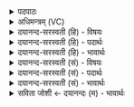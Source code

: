 <details><summary>पदपाठः</summary>

पि॒ता। नः॒। अ॒सि॒। पि॒ता। नः॒। बो॒धि॒। नमः॑। ते॒। अ॒स्तु॒। मा। मा॒। हिं॒सीः॒। त्वष्टृ॑मन्त॒ इति॒ त्वष्टृ॑ऽमन्तः। त्वा॒। स॒पे॒म॒। पु॒त्रान्। प॒शून्। मयि॑। धे॒हि॒। प्र॒जामिति॑ प्र॒ऽजाम्। अ॒स्मासु॑। धे॒हि॒। अरि॑ष्टा। अ॒हम्। स॒हप॒त्येति॑ स॒हऽप॑त्या। भू॒या॒स॒म्। २०।
</details>

<details><summary>अधिमन्त्रम् (VC)</summary>

- ईश्वरो देवता
- आथर्वण ऋषिः
- निचृदतिजगती
- निषादः
</details>

<details><summary>दयानन्द-सरस्वती (हि) - विषयः</summary>

फिर उसी विषय को अगले मन्त्र में कहा है ॥
</details>

<details><summary>दयानन्द-सरस्वती (हि) - पदार्थः</summary>

पदार्थान्वयभाषाः -  हे जगदीश्वर ! आप (नः) हमारे (पिता) पिता के समान (असि) हैं, (पिता) राजा के तुल्य रक्षक हुए (नः) हमको (बोधि) बोध कराइये (ते) आपके लिये (नमः) नमस्कार (अस्तु) होवे, आप (मा) मुझको (मा, हिंसीः) मत हिंसायुक्त कीजिये (त्वष्टृमन्तः) बहुत स्वच्छ प्रकाशरूप पदार्थोंवाले हम (त्वा) आप से (सपेम) सम्बन्ध करें। आप (पुत्रान्) पवित्र गुण-कर्म-स्वभाववाले सन्तानों को तथा (पशून्) गौ आदि पशुओं को (मयि) मुझमें (धेहि) धारण कीजिये तथा (अस्मासु) हममें (प्रजाम्) प्रजा को (धेहि) धारण कीजिये, जिससे (अहम्) मैं (अरिष्टा) अहिंसित हुई (सहपत्या) पति के साथ (भूयासम्) होऊँ ॥२० ॥
</details>

<details><summary>दयानन्द-सरस्वती (हि) - भावार्थः</summary>

भावार्थभाषाः -  हे जगदीश्वर ! आप हमारे पिता, स्वामी, बन्धु, मित्र और रक्षक हैं, इससे आपकी हम निरन्तर उपासना करते हैं। हे स्त्रियो ! तुम परमेश्वर ही की उपासना नित्य किया करो, जिससे सब सुखों को प्राप्त होओ ॥२० ॥
</details>

<details><summary>दयानन्द-सरस्वती (सं) - विषयः</summary>

पुनस्तमेव विषयमाह ॥
</details>

<details><summary>दयानन्द-सरस्वती (सं) - पदार्थः</summary>

पदार्थान्वयभाषाः -  हे जगदीश्वर ! त्वं नः पिताऽसि पिता सन्नोऽस्मान् बोधि ते नमस्तु त्वं मा मा हिंसीस्त्वष्टृमन्तो वयं त्वा सपेम। त्वं पुत्रान् पशून् मयि धेहि, अस्मासु प्रजां धेहि, यतोहमरिष्टा सती सहपत्या भूयासम् ॥२० ॥
</details>

<details><summary>दयानन्द-सरस्वती (सं) - भावार्थः</summary>

भावार्थभाषाः -  हे जगदीश्वर ! भवान् नोऽस्माकं पिता स्वामी बन्धुर्मित्रो रक्षकोऽसि, तस्मात् त्वां वयं सततमुपास्महे। हे स्त्रियो ! यूयं परमात्मन एवोपासनां नित्यं कुरुत, यतः सर्वाणि सुखानि प्राप्नुत ॥२० ॥
</details>

<details><summary>सविता जोशी ← दयानन्दः (म) - भावार्थः</summary>

भावार्थभाषाः -  हे जगदीश्वरा ! तू आमचा पिता, स्वामी, बंधू, मित्र, रक्षक आहेस म्हणून आम्ही सतत तुझी उपासना करतो. हे स्रियांनो ! परमेश्वराचीच सतत उपासना करा. ज्यामुळे सर्व सुख प्राप्त होईल.
</details>